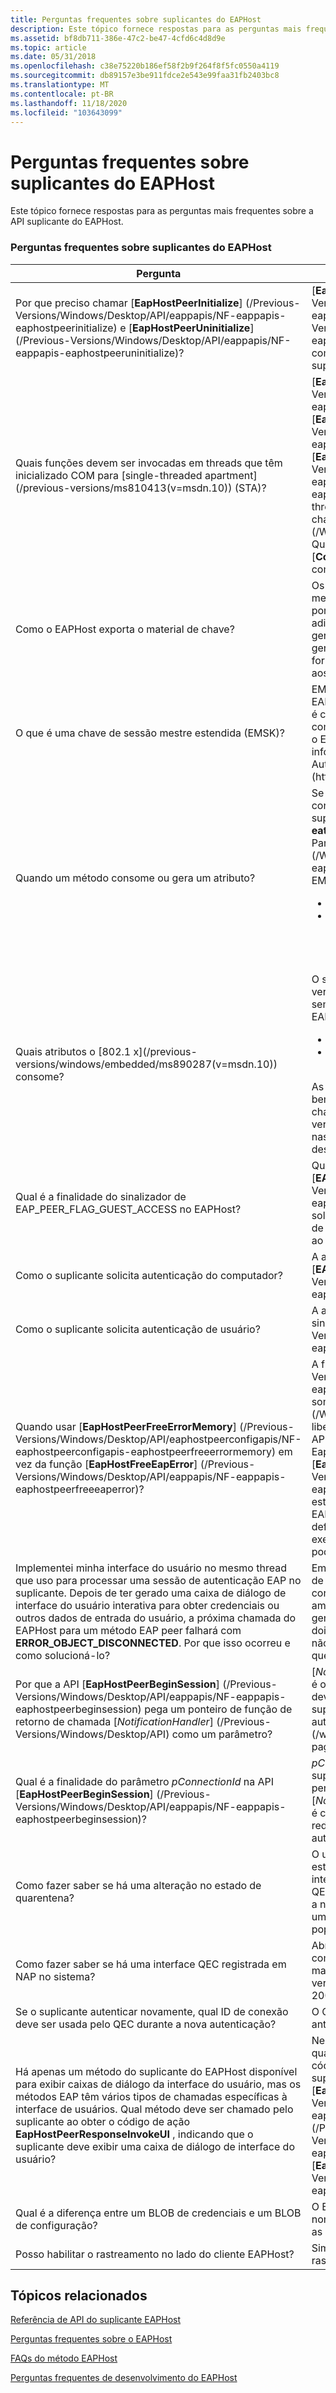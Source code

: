 ```yaml
---
title: Perguntas frequentes sobre suplicantes do EAPHost
description: Este tópico fornece respostas para as perguntas mais frequentes sobre a API suplicante do EAPHost.
ms.assetid: bf8db711-386e-47c2-be47-4cfd6c4d8d9e
ms.topic: article
ms.date: 05/31/2018
ms.openlocfilehash: c38e75220b186ef58f2b9f264f8f5fc0550a4119
ms.sourcegitcommit: db89157e3be911fdce2e543e99faa31fb2403bc8
ms.translationtype: MT
ms.contentlocale: pt-BR
ms.lasthandoff: 11/18/2020
ms.locfileid: "103643099"
---
```

# <a name="eaphost-supplicant-frequently-asked-questions"></a>Perguntas frequentes sobre suplicantes do EAPHost

Este tópico fornece respostas para as perguntas mais frequentes sobre a API suplicante do EAPHost.

### <a name="eaphost-supplicant-frequently-asked-questions"></a>Perguntas frequentes sobre suplicantes do EAPHost



<table>
<colgroup>
<col style="width: 50%" />
<col style="width: 50%" />
</colgroup>
<thead>
<tr class="header">
<th>Pergunta</th>
<th>Resposta</th>
</tr>
</thead>
<tbody>
<tr class="odd">
<td>Por que preciso chamar [<strong>EapHostPeerInitialize</strong>] (/Previous-Versions/Windows/Desktop/API/eappapis/NF-eappapis-eaphostpeerinitialize) e [<strong>EapHostPeerUninitialize</strong>] (/Previous-Versions/Windows/Desktop/API/eappapis/NF-eappapis-eaphostpeeruninitialize)?</td>
<td>[<strong>EapHostPeerInitialize</strong>] (/Previous-Versions/Windows/Desktop/API/eappapis/NF-eappapis-eaphostpeerinitialize) e [<strong>EapHostPeerUninitialize</strong>] (/Previous-Versions/Windows/Desktop/API/eappapis/NF-eappapis-eaphostpeeruninitialize) inicializam e não inicializam o ambiente com usado para comunicação entre processos (IPC) entre um suplicante e o EAPHost.</td>
</tr>
<tr class="even">
<td>Quais funções devem ser invocadas em threads que têm inicializado COM para [single-threaded apartment](/previous-versions/ms810413(v=msdn.10)) (STA)?</td>
<td>[<strong>EapHostPeerInvokeConfigUI</strong>] (/Previous-Versions/Windows/Desktop/API/eaphostpeerconfigapis/NF-eaphostpeerconfigapis-eaphostpeerinvokeconfigui), [<strong>EapHostPeerInvokeInteractiveUI</strong>] (/Previous-Versions/Windows/Desktop/API/eaphostpeerconfigapis/NF-eaphostpeerconfigapis-eaphostpeerinvokeinteractiveui) e [<strong>EapHostAuthenticatorInvokeConfigUI</strong>] (/Previous-Versions/Windows/Desktop/API/eapmethodauthenticatorapis/NF-eapmethodauthenticatorapis-eapmethodauthenticatorinvokeconfigui) devem ser chamados em threads com inicializado com para STA. Isso pode ser obtido chamando a API COM [<strong>CoInitialize</strong>] (/Windows/Win32/API/Objbase/NF-Objbase-CoInitialize); Quando o suplicante for concluído com o thread STA [<strong>CoUninitialize</strong>] (/Windows/Win32/API/combaseapi/NF-combaseapi-CoUninitialize) deve ser chamado antes de sair.</td>
</tr>
<tr class="odd">
<td>Como o EAPHost exporta o material de chave?</td>
<td>Os métodos de EAP do EAPHost exportam chaves de sessão mestre (MSKs) na forma de chaves MPPE (criptografia ponto a ponto) da Microsoft para os suplicantes. Material de chave adicional, como PMKs (chaves mestras de paridade), podem ser gerados pelo suplicante usando o MSK. Para que os métodos gerem outras chaves durante a autenticação, os métodos podem fornecer essas chaves como atributos específicos do fornecedor aos suplicantes.</td>
</tr>
<tr class="even">
<td>O que é uma chave de sessão mestre estendida (EMSK)?</td>
<td>EMSK é material de chave adicional que é exportado pelo método EAP. EMSK tem pelo menos 64 octetos de comprimento. O EMSK é compartilhado entre o cliente e o servidor EAP, mas não é compartilhado com o autenticador ou com terceiros. Atualmente, o EMSK está reservado para uso futuro. Para obter mais informações, consulte [requisitos do método EAP (Extensible Authentication Protocol) para LANs sem fio](https://go.microsoft.com/fwlink/p/?linkid=84064).<br/></td>
</tr>
<tr class="odd">
<td>Quando um método consome ou gera um atributo?</td>
<td>Se um método EAP gerar atributos ou EMSK, o suplicante consumirá atributos. Normalmente, os atributos consumidos por suplicantes são chaves. Os atributos consumidos são <strong>eatPeerId</strong>, <strong>eatServerId</strong>, <strong>eatMethodId</strong>, <strong>eatEMSK</strong>e <strong>eatCredentialsChanged</strong>. Para obter mais informações, consulte [<strong>EAP_ATTRIBUTE_TYPE</strong>] (/Windows/Desktop/API/eaptypes/ne-eaptypes-eap_attribute_type). Um método EAP pode exportar material de EMSK específico do aplicativo adicional, como:
<ul>
<li>ID da sessão</li>
<li>NAP ( [proteção de acesso à rede](/windows/desktop/NAP/network-access-protection-start-page) )</li>
</ul>
<br/></td>
</tr>
<tr class="even">
<td>Quais atributos o [802.1 x](/previous-versions/windows/embedded/ms890287(v=msdn.10)) consome?</td>
<td>O suplicante [802.1 x](/previous-versions/windows/embedded/ms890287(v=msdn.10)) nativo sem fio consumirá os seguintes atributos de autenticação do EAPHost:
<ul>
<li>Notificação de alteração de senha</li>
<li>Chaves de envio/recebimento de MPPE (criptografia ponto a ponto) da Microsoft. VendorID/Vendor = 331/16 e 311/1</li>
</ul>
As chaves MPPE são chaves geradas no final da autenticação bem-sucedida, tanto no peer quanto no autenticador. Essas chaves são usadas pelo [802.1 x](/previous-versions/windows/embedded/ms890287(v=msdn.10)) e pelo nas (servidor de acesso à rede) para criptografar e descriptografar pacotes que são enviados e recebidos.<br/></td>
</tr>
<tr class="odd">
<td>Qual é a finalidade do sinalizador de EAP_PEER_FLAG_GUEST_ACCESS no EAPHost?</td>
<td>Quando esse sinalizador é definido em [<strong>EAPHostPeerBeginSession</strong>] (/Previous-Versions/Windows/Desktop/API/eappapis/NF-eappapis-eaphostpeerbeginsession), o EAPHost interpreta isso como uma solicitação de autorização de convidado e retorna uma resposta de identidade <strong>nula</strong> que é passada para o suplicante e retornada ao servidor EAP.</td>
</tr>
<tr class="even">
<td>Como o suplicante solicita autenticação do computador?</td>
<td>A autenticação do computador é solicitada definindo o sinalizador [<strong>EAP_FLAG_MACHINE_AUTH</strong>] (/Previous-Versions/Windows/Desktop/API/eappapis/NF-eappapis-eaphostpeerbeginsession).</td>
</tr>
<tr class="odd">
<td>Como o suplicante solicita autenticação de usuário?</td>
<td>A autenticação do usuário é solicitada por não definir o sinalizador [<strong>EAP_FLAG_MACHINE_AUTH</strong>] (/Previous-Versions/Windows/Desktop/API/eappapis/NF-eappapis-eaphostpeerbeginsession).</td>
</tr>
<tr class="even">
<td>Quando usar [<strong>EapHostPeerFreeErrorMemory</strong>] (/Previous-Versions/Windows/Desktop/API/eaphostpeerconfigapis/NF-eaphostpeerconfigapis-eaphostpeerfreeerrormemory) em vez da função [<strong>EapHostFreeEapError</strong>] (/Previous-Versions/Windows/Desktop/API/eappapis/NF-eappapis-eaphostpeerfreeeaperror)?</td>
<td>A função [<strong>EapHostPeerFreeErrorMemory</strong>] (/Previous-Versions/Windows/Desktop/API/eaphostpeerconfigapis/NF-eaphostpeerconfigapis-eaphostpeerfreeerrormemory) é usada somente para estruturas [<strong>EAP_ERROR</strong>] (/Windows/Desktop/API/eaptypes/NS-eaptypes-eap_error) de liberação retornadas pelas APIs de configuração do EAPHost. As APIs de configuração do EAPHost são definidas em EapHostPeerConfigApis. h. Por outro lado, a função [<strong>EapHostPeerFreeEapError</strong>] (/Previous-Versions/Windows/Desktop/API/eappapis/NF-eappapis-eaphostpeerfreeeaperror) é usada para liberar <strong>EAP_ERROR</strong> estruturas retornadas por APIs de tempo de execução do EAPHost. As APIs de tempo de execução do EAPHost são definidas em EapPApis. h. Nunca use a versão de tempo de execução da API com a versão de configuração das APIs; Isso pode gerar resultados inesperados.<br/></td>
</tr>
<tr class="odd">
<td>Implementei minha interface do usuário no mesmo thread que uso para processar uma sessão de autenticação EAP no suplicante. Depois de ter gerado uma caixa de diálogo de interface do usuário interativa para obter credenciais ou outros dados de entrada do usuário, a próxima chamada do EAPHost para um método EAP peer falhará com <strong>ERROR_OBJECT_DISCONNECTED</strong>. Por que isso ocorreu e como solucioná-lo?</td>
<td>Embora as APIs do lado do cliente do EAPHost sejam todas APIs de estilo C, essas APIs C são apenas wrappers de APIs COM correspondentes. As APIs de estilo C são executadas em um ambiente COM multithread. O código da interface do usuário geralmente é executado no modelo de thread apartment. Como os dois modelos de thread entram em conflito uns com os outros, não execute o código da interface do usuário no mesmo thread que processa as autenticações EAP.</td>
</tr>
<tr class="even">
<td>Por que a API [<strong>EapHostPeerBeginSession</strong>] (/Previous-Versions/Windows/Desktop/API/eappapis/NF-eappapis-eaphostpeerbeginsession) pega um ponteiro de função de retorno de chamada [<em>NotificationHandler</em>] (/Previous-Versions/Windows/Desktop/API) como um parâmetro?</td>
<td>[<em>NotificationHandler</em>] (/Previous-Versions/Windows/Desktop/API) é o mecanismo pelo qual um suplicante é notificado de que ele deve autenticar novamente. Há vários cenários em que o suplicante é necessário para autenticar novamente, incluindo a autenticação com NAP ( [proteção de acesso à rede](/windows/desktop/NAP/network-access-protection-start-page) ).</td>
</tr>
<tr class="odd">
<td>Qual é a finalidade do parâmetro <em>pConnectionId</em> na API [<strong>EapHostPeerBeginSession</strong>] (/Previous-Versions/Windows/Desktop/API/eappapis/NF-eappapis-eaphostpeerbeginsession)?</td>
<td><em>pConnectionId</em> é um ponteiro para um valor GUID definido pelo suplicante usado para identificar uma conexão de rede que pertence ao suplicante. Quando a função de retorno de chamada [<em>NotificationHandler</em>] (/Previous-Versions/Windows/Desktop/API) é chamada, esse GUID é passado para identificar a conexão de rede que o suplicante usará para solicitações de nova autenticação.</td>
</tr>
<tr class="even">
<td>Como fazer saber se há uma alteração no estado de quarentena?</td>
<td>O usuário receberá uma notificação visual de uma alteração no estado de quarentena somente se houver pelo menos uma interface registrada do cliente de imposição de quarentena (NAP) QEC (proteção de acesso à rede) no sistema. Nesse caso, quando a nova autenticação for tentada, o usuário será notificado sobre uma alteração de estado de quarentena por meio de uma janela pop-up.</td>
</tr>
<tr class="odd">
<td>Como fazer saber se há uma interface QEC registrada em NAP no sistema?</td>
<td>Abra uma janela com privilégios elevados e execute o seguinte comando netsh: &quot; netsh nap client mostrar estado &quot; . Para obter mais informações, consulte [comandos netsh](/previous-versions/windows/it-pro/windows-server-2003/cc779693(v=ws.10)).</td>
</tr>
<tr class="even">
<td>Se o suplicante autenticar novamente, qual ID de conexão deve ser usada pelo QEC durante a nova autenticação?</td>
<td>O QEC deve usar a mesma ID de conexão usada para a sessão anterior.</td>
</tr>
<tr class="odd">
<td>Há apenas um método do suplicante do EAPHost disponível para exibir caixas de diálogo da interface do usuário, mas os métodos EAP têm vários tipos de chamadas específicas à interface de usuários. Qual método deve ser chamado pelo suplicante ao obter o código de ação <strong>EapHostPeerResponseInvokeUI</strong> , indicando que o suplicante deve exibir uma caixa de diálogo de interface do usuário?</td>
<td>Nenhuma ação é exigida pelo usuário porque o EAPHost sabe qual função de método deve ser chamada. Por exemplo, quando o código de ação <strong>EapHostPeerResponseInvokeUI</strong> é retornado, o suplicante chama essas três funções na seguinte ordem: [<strong>EapHostPeerGetUIContext</strong>] (/Previous-Versions/Windows/Desktop/API/eappapis/NF-eappapis-eaphostpeergetuicontext), [<strong>EapHostPeerInvokeInteractiveUI</strong>] (/Previous-Versions/Windows/Desktop/API/eaphostpeerconfigapis/NF-eaphostpeerconfigapis-eaphostpeerinvokeinteractiveui) e [<strong>EapHostPeerSetUIContext</strong>] (/Previous-Versions/Windows/Desktop/API/eappapis/NF-eappapis-eaphostpeersetuicontext).</td>
</tr>
<tr class="even">
<td>Qual é a diferença entre um BLOB de credenciais e um BLOB de configuração?</td>
<td>O BLOB de credenciais contém apenas dados de usuário, como nome de usuário, senha e PIN. O BLOB de configuração contém as configurações que controlam o comportamento do método.</td>
</tr>
<tr class="odd">
<td>Posso habilitar o rastreamento no lado do cliente EAPHost?</td>
<td>Sim. Para obter mais informações, consulte [habilitando o rastreamento](enabling-tracing.md).</td>
</tr>
</tbody>
</table>



 

## <a name="related-topics"></a>Tópicos relacionados

<dl> <dt>

[Referência de API do suplicante EAPHost](eap-host-supplicant-api-reference.md)
</dt> <dt>

[Perguntas frequentes sobre o EAPHost](general-frequently-asked-questions.md)
</dt> <dt>

[FAQs do método EAPHost](eap-method-frequently-asked-questions.md)
</dt> <dt>

[Perguntas frequentes de desenvolvimento do EAPHost](eaphost-development-frequently-asked-questions.md)
</dt> </dl>

